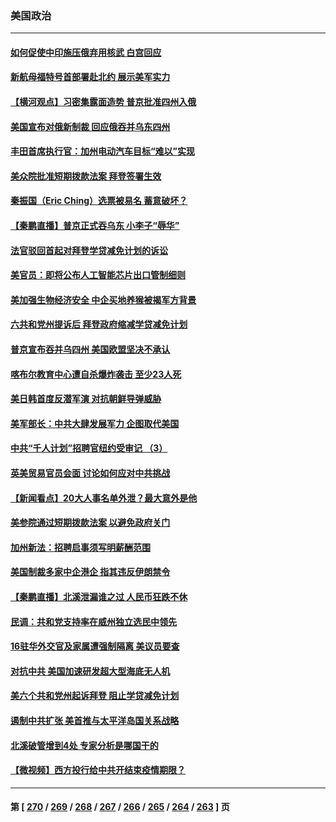 ### 美国政治
---
#### [如何促使中印施压俄弃用核武 白宫回应](../../pages/ncid1078159/n13836563.md) 
#### [新航母福特号首部署赴北约 展示美军实力](../../pages/ncid1078159/n13836538.md) 
#### [【横河观点】习密集露面造势 普京批准四州入俄](../../pages/ncid1078159/n13836438.md) 
#### [美国宣布对俄新制裁 回应俄吞并乌东四州](../../pages/ncid1078159/n13836435.md) 
#### [丰田首席执行官：加州电动汽车目标“难以”实现](../../pages/ncid1078159/n13836545.md) 
#### [美众院批准短期拨款法案 拜登签署生效](../../pages/ncid1078159/n13836470.md) 
#### [秦振国（Eric Ching）选票被易名 蓄意破坏？](../../pages/ncid1078159/n13836542.md) 
#### [【秦鹏直播】普京正式吞乌东 小李子“辱华”](../../pages/ncid1078159/n13836434.md) 
#### [法官驳回首起对拜登学贷减免计划的诉讼](../../pages/ncid1078159/n13836380.md) 
#### [美官员：即将公布人工智能芯片出口管制细则](../../pages/ncid1078159/n13836430.md) 
#### [美加强生物经济安全 中企买地养猴被揭军方背景](../../pages/ncid1078159/n13836141.md) 
#### [六共和党州提诉后 拜登政府缩减学贷减免计划](../../pages/ncid1078159/n13836169.md) 
#### [普京宣布吞并乌四州 美国欧盟坚决不承认](../../pages/ncid1078159/n13836171.md) 
#### [喀布尔教育中心遭自杀爆炸袭击 至少23人死](../../pages/ncid1078159/n13836144.md) 
#### [美日韩首度反潜军演 对抗朝鲜导弹威胁](../../pages/ncid1078159/n13836120.md) 
#### [美军部长：中共大肆发展军力 企图取代美国](../../pages/ncid1078159/n13836032.md) 
#### [中共“千人计划”招聘官纽约受审记 （3）](../../pages/ncid1078159/n13835934.md) 
#### [英美贸易官员会面 讨论如何应对中共挑战](../../pages/ncid1078159/n13835855.md) 
#### [【新闻看点】20大人事名单外泄？最大意外是他](../../pages/ncid1078159/n13835496.md) 
#### [美参院通过短期拨款法案 以避免政府关门](../../pages/ncid1078159/n13835685.md) 
#### [加州新法：招聘启事须写明薪酬范围](../../pages/ncid1078159/n13835707.md) 
#### [美国制裁多家中企港企 指其违反伊朗禁令](../../pages/ncid1078159/n13835673.md) 
#### [【秦鹏直播】北溪泄漏谁之过 人民币狂跌不休](../../pages/ncid1078159/n13835698.md) 
#### [民调：共和党支持率在威州独立选民中领先](../../pages/ncid1078159/n13835571.md) 
#### [16驻华外交官及家属遭强制隔离 美议员要查](../../pages/ncid1078159/n13835668.md) 
#### [对抗中共 美国加速研发超大型海底无人机](../../pages/ncid1078159/n13835644.md) 
#### [美六个共和党州起诉拜登 阻止学贷减免计划](../../pages/ncid1078159/n13835617.md) 
#### [遏制中共扩张 美首推与太平洋岛国关系战略](../../pages/ncid1078159/n13835479.md) 
#### [北溪破管增到4处 专家分析是哪国干的](../../pages/ncid1078159/n13835543.md) 
#### [【微视频】西方投行给中共开结束疫情期限？](../../pages/ncid1078159/n13834827.md) 

---
#### 第 [ [270](./270.md) / [269](./269.md) / [268](./268.md) / [267](./267.md) / [266](./266.md) / [265](./265.md) / [264](./264.md) / [263](./263.md) ] 页
